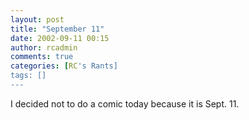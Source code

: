 ```yaml
---
layout: post
title: "September 11"
date: 2002-09-11 00:15
author: rcadmin
comments: true
categories: [RC's Rants]
tags: []
---
```

I decided not to do a comic today because it is Sept. 11. 
